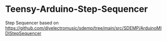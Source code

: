 # Teensy-Arduino-Step-Sequencer
Step Sequencer based on https://github.com/diyelectromusic/sdemp/tree/main/src/SDEMP/ArduinoMIDIStepSequencer

